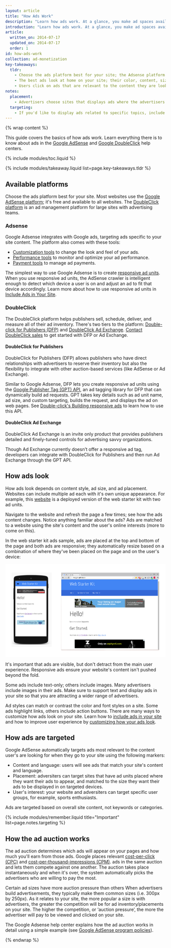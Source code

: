```yaml
---
layout: article
title: "How Ads Work"
description: "Learn how ads work. At a glance, you make ad spaces available on your site. Advertisers bid to show their ads on your site and the highest bid wins. You get paid when users click on the ads."
introduction: "Learn how ads work. At a glance, you make ad spaces available on your site. Advertisers bid to show their ads on your site and the highest bid wins. You get paid when users click on the ads. Read on to dive deeper into how ads work."
article:
  written_on: 2014-07-17
  updated_on: 2014-07-17
  order: 1
id: how-ads-work
collection: ad-monetization
key-takeaways:
  tldr: 
    - Choose the ads platform best for your site; the Adsense platform is free and available to all websites; the DoubleClick platform suit large sites with adversiting teams. 
    - The best ads look at home on your site; their color, content, size, and location enhance user experience. 
    - Users click on ads that are relevant to the content they are looking for; understand how ads targeting works so that you can maximize your revenue.
notes:
  placement:
    - Advertisers choose sites that displays ads where the advertisers want them to appear, and in the size that best compliments their ads designs.
  targeting:
    - If you'd like to display ads related to specific topics, include complete sentences and paragraphs about these topics.
---
```


{% wrap content %}

This guide covers the basics of how ads work.
Learn everything there is to know about ads
in the <a href="https://support.google.com/adsense/answer/181947?hl=en">Google AdSense</a> and <a href="https://support.google.com/dfp_sb/?utm_medium=et&utm_source=dfp_sb_support_tab&utm_campaign=dfp_sb#topic=13148">Google DoubleClick</a> help centers.

<style type="text/css">
  img.center {
    display: block;
    margin-left: auto;
    margin-right: auto;
  }
</style>

{% include modules/toc.liquid %}

{% include modules/takeaway.liquid list=page.key-takeaways.tldr %}

## Available platforms

Choose the ads platform best for your site.
Most websites use the
[Google AdSense platform](https://support.google.com/adsense/answer/9712?hl=en&ref_topic=1319753&rd=1);
it's free and available to all websites.
The <a href="http://www.google.com/doubleclick/publishers/solutions/">DoubleClick platform</a>
is an ad management platform for large sites with advertising teams.

### Adsense

Google Adsense integrates with Google ads, targeting ads specific to your site content.
The platform also comes with these tools:

* <a href="https://support.google.com/adsense/answer/160374?hl=en&ref_topic=1307421">Customization tools</a> to change the look and feel of your ads.
* <a href="https://support.google.com/adsense/answer/2973289?hl=en&ref_topic=2717009">Performance tools</a> to monitor and optimize your ad performance.
* <a href="https://support.google.com/adsense/answer/2569265?hl=en&ref_topic=1727160">Payment tools</a> to manage ad payments.

The simplest way to use Google Adsense is to create
<a href="https://support.google.com/adsense/answer/3213689?hl=en">responsive ad units</a>.
When you use responsive ad units,
the AdSense crawler is intelligent enough to detect which device
a user is on and adjust an ad to fit that device accordingly.
Learn more about how to use responsive ad units in
[Include Ads in Your Site]({{site.baseurl}}/monetization/ad-monetization/include_ads.html).

### DoubleClick

The DoubleClick platform helps publishers sell, schedule, deliver,
and measure all of their ad inventory.
There's two tiers to the platform:
<a href="http://www.google.com/doubleclick/publishers/solutions/ad-serving.html">Double-click for Publishers (DFP)</a>
and <a href="http://www.google.com/doubleclick/publishers/solutions/yield-management.html">DoubleClick Ad Exchange</a>.
<a href="rms/publishergeneral/#utm_medium=et&utm_campaign=en&utm_source=ww-ww-et-nelson_doubleclick">Contact DoubleClick sales</a>
to get started with DFP or Ad Exchange.

#### DoubleClick for Publishers

DoubleClick for Publishers (DFP) allows publishers who have direct relationships
with advertisers to reserve their inventory but also the flexibility to integrate
with other auction-based services (like AdSense or Ad Exchange).

Similar to Google Adsense,
DFP lets you create responsive ad units using the
<a href="https://developers.google.com/doubleclick-gpt/reference?rd=1">Google Publisher Tag (GPT) API</a>,
an ad tagging library for DFP that can dynamically build ad requests.
GPT takes key details such as ad unit name, ad size, and custom targeting,
builds the request, and displays the ad on web pages.
See <a href="https://support.google.com/dfp_premium/answer/3423562?hl=en">Double-click's Building responsive ads</a> to learn how to use this API.

#### DoubleClick Ad Exchange

DoubleClick Ad Exchange is an invite only product
that provides publishers detailed and finely-tuned controls for advertising savvy organizations.

Though Ad Exchange currently doesn’t offer a responsive ad tag,
developers can integrate with DoubleClick for Publishers and
then run Ad Exchange through the GPT API.

## How ads look

How ads look depends on content style, ad size, and ad placement.
Websites can include multiple ad each with it's own unique appearance.
For example, this [website](http://meggin.github.io/)
is a deployed version of the web starter kit with two ad units.

Navigate to the website and refresh the page a few times;
see how the ads content changes.
Notice anything familiar about the ads?
Ads are matched to a website
using the site's content and the user's online interests
(more to come on this).

In the web starter kit ads sample,
ads are placed at the top and bottom of the page
and both ads are responsive;
they automatically resize based on a combination
of where they've been placed on the page and
on the user's device:

<img src="images/ads_sample.png" class="center" alt="Sample website with ads on desktop and mobile">

It's important that ads are visible,
but don't detract from the main user experience.
Responsive ads ensure your website's content
isn't pushed beyond the fold.

Some ads include text-only; others include images.
Many advertisers include images in their ads.
Make sure to support text and display ads in your site so that you are attracting a wider range of advertisers.

Ad styles can match or contrast the color and font styles on a site.
Some ads highlight links, others include action buttons.
There are many ways to customize how ads look on your site.
Learn how to
[include ads in your site]({{site.baseurl}}/monetization/ad-monetization/include_ads.html)
and how to improve user experience by [customizing how your ads look]({{site.baseurl}}/monetization/ad-monetization/customize_ads.html). 

## How ads are targeted

Google AdSense automatically targets ads most relevant
to the content user's are looking for when they go to your site
using the following markers:

* Content and language: users will see ads that match your site's content and language.
* Placement: adversiters can target sites that have ad units placed where they want their ads to appear, and matched to the size they want their ads to be displayed in on targeted devices.
* User's interest: your website and adversiters can target specific user groups, for example, sports enthusiasts.

Ads are targeted based on overall site content, not keywords or categories.

{% include modules/remember.liquid title="Important" list=page.notes.targeting %}

## How the ad auction works

The ad auction determines which ads will appear on your pages
and how much you'll earn from those ads.
Google places relevant
[cost-per-click (CPC)](https://support.google.com/adsense/answer/32725)
and [cost-per-thousand-impressions (CPM)](https://support.google.com/adsense/answer/18196).
ads in the same auction and lets them compete against one another.
The auction takes place instantaneously and when it's over,
the system automatically picks the advertisers who are willing to pay the most.

Certain ad sizes have more auction pressure than others
When advertisers build advertisements,
they typically make them common sizes (i.e. 300px by 250px).
As it relates to your site, the more popular a size is with advertisers,
the greater the competition will be for ad inventory/placements on your site.
The higher the competition, or ‘auction pressure’,
the more the advertiser will pay to be viewed and clicked on your site.

The Google Adsense help center explains how the ad auction works in detail
using a simple example (see [Google AdSense program policies](https://support.google.com/adsense/answer/160525?hl=en&ref_topic=1628432)).

{% endwrap %}
